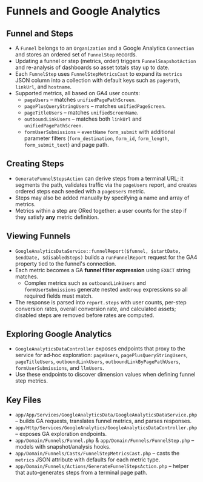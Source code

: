 # Funnels and Google Analytics

## Funnel and Steps
- A `Funnel` belongs to an `Organization` and a Google Analytics `Connection` and stores an ordered set of `FunnelStep` records.
- Updating a funnel or step (metrics, order) triggers `FunnelSnapshotAction` and re-analysis of dashboards so asset totals stay up to date.
- Each `FunnelStep` uses `FunnelStepMetricsCast` to expand its `metrics` JSON column into a collection with default keys such as `pagePath`, `linkUrl`, and `hostname`.
- Supported metrics, all based on GA4 user counts:
  - `pageUsers` – matches `unifiedPagePathScreen`.
  - `pagePlusQueryStringUsers` – matches `unifiedPageScreen`.
  - `pageTitleUsers` – matches `unifiedScreenName`.
  - `outboundLinkUsers` – matches both `linkUrl` and `unifiedPagePathScreen`.
  - `formUserSubmissions` – `eventName` `form_submit` with additional parameter filters (`form_destination`, `form_id`, `form_length`, `form_submit_text`) and page path.

## Creating Steps
- `GenerateFunnelStepsAction` can derive steps from a terminal URL; it segments the path, validates traffic via the `pageUsers` report, and creates ordered steps each seeded with a `pageUsers` metric.
- Steps may also be added manually by specifying a name and array of metrics.
- Metrics within a step are ORed together: a user counts for the step if they satisfy **any** metric definition.

## Viewing Funnels
- `GoogleAnalyticsDataService::funnelReport($funnel, $startDate, $endDate, $disabledSteps)` builds a `runFunnelReport` request for the GA4 property tied to the funnel's connection.
- Each metric becomes a GA **funnel filter expression** using `EXACT` string matches.
  - Complex metrics such as `outboundLinkUsers` and `formUserSubmissions` generate nested `andGroup` expressions so all required fields must match.
- The response is parsed into `report.steps` with user counts, per-step conversion rates, overall conversion rate, and calculated assets; disabled steps are removed before rates are computed.

## Exploring Google Analytics
- `GoogleAnalyticsDataController` exposes endpoints that proxy to the service for ad‑hoc exploration: `pageUsers`, `pagePlusQueryStringUsers`, `pageTitleUsers`, `outboundLinkUsers`, `outboundLinkByPagePathUsers`, `formUserSubmissions`, and `llmUsers`.
- Use these endpoints to discover dimension values when defining funnel step metrics.

## Key Files
- `app/App/Services/GoogleAnalyticsData/GoogleAnalyticsDataService.php` – builds GA requests, translates funnel metrics, and parses responses.
- `app/Http/Services/GoogleAnalytics/GoogleAnalyticsDataController.php` – exposes GA exploration endpoints.
- `app/Domain/Funnels/Funnel.php` & `app/Domain/Funnels/FunnelStep.php` – models with snapshot/analysis hooks.
- `app/Domain/Funnels/Casts/FunnelStepMetricsCast.php` – casts the `metrics` JSON attribute with defaults for each metric type.
- `app/Domain/Funnels/Actions/GenerateFunnelStepsAction.php` – helper that auto‑generates steps from a terminal page path.
